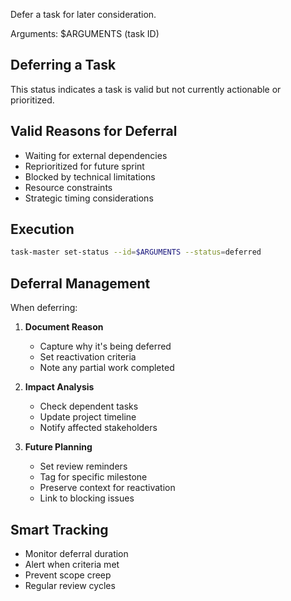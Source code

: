 Defer a task for later consideration.

Arguments: $ARGUMENTS (task ID)

## Deferring a Task

This status indicates a task is valid but not currently actionable or prioritized.

## Valid Reasons for Deferral

- Waiting for external dependencies
- Reprioritized for future sprint
- Blocked by technical limitations
- Resource constraints
- Strategic timing considerations

## Execution

```bash
task-master set-status --id=$ARGUMENTS --status=deferred
```

## Deferral Management

When deferring:
1. **Document Reason**
   - Capture why it's being deferred
   - Set reactivation criteria
   - Note any partial work completed

2. **Impact Analysis**
   - Check dependent tasks
   - Update project timeline
   - Notify affected stakeholders

3. **Future Planning**
   - Set review reminders
   - Tag for specific milestone
   - Preserve context for reactivation
   - Link to blocking issues

## Smart Tracking

- Monitor deferral duration
- Alert when criteria met
- Prevent scope creep
- Regular review cycles